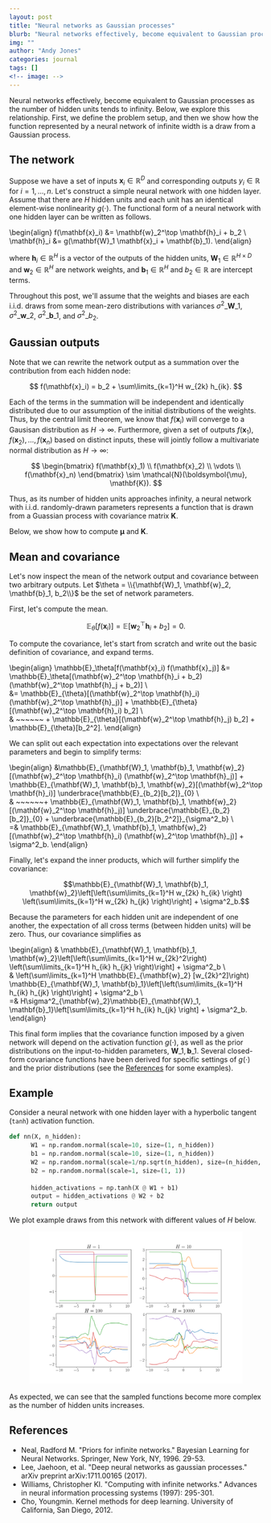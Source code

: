```yaml
---
layout: post
title: "Neural networks as Gaussian processes"
blurb: "Neural networks effectively, become equivalent to Gaussian processes as the number of hidden units tends to infinity."
img: ""
author: "Andy Jones"
categories: journal
tags: []
<!-- image: -->
---
```


$$\DeclareMathOperator*{\argmin}{arg\,min}$$
$$\DeclareMathOperator*{\argmax}{arg\,max}$$

Neural networks effectively, become equivalent to Gaussian processes as the number of hidden units tends to infinity. Below, we explore this relationship. First, we define the problem setup, and then we show how the function represented by a neural network of infinite width is a draw from a Gaussian process.

## The network

Suppose we have a set of inputs $\mathbf{x}_i \in \mathbb{R}^D$ and corresponding outputs $y_i \in \mathbb{R}$ for $i = 1, \dots, n$. Let's construct a simple neural network with one hidden layer. Assume that there are $H$ hidden units and each unit has an identical element-wise nonlinearity $g(\cdot)$. The functional form of a neural network with one hidden layer can be written as follows.

\begin{align}
f(\mathbf{x}_i) &= \mathbf{w}_2^\top \mathbf{h}_i + b_2 \\\
\mathbf{h}_i &= g(\mathbf{W}_1 \mathbf{x}_i + \mathbf{b}_1).
\end{align}

where $\mathbf{h}_i \in \mathbb{R}^H$ is a vector of the outputs of the hidden units, $\mathbf{W}_1 \in \mathbb{R}^{H \times D}$ and $\mathbf{w}_2 \in \mathbb{R}^{H}$ are network weights, and $\mathbf{b}_1 \in \mathbb{R}^{H}$ and $b_2 \in \mathbb{R}$ are intercept terms.

Throughout this post, we'll assume that the weights and biases are each i.i.d. draws from some mean-zero distributions with variances $\sigma^2\_{\mathbf{W}\_1}$, $\sigma^2\_{\mathbf{w}\_2}$, $\sigma^2\_{\mathbf{b}\_1}$, and $\sigma^2\_{b_2}$.

## Gaussian outputs

Note that we can rewrite the network output as a summation over the contribution from each hidden node:

$$
f(\mathbf{x}_i) = b_2 + \sum\limits_{k=1}^H w_{2k} h_{ik}.
$$

Each of the terms in the summation will be independent and identically distributed due to our assumption of the initial distributions of the weights. Thus, by the central limit theorem, we know that $f(\mathbf{x}_i)$ will converge to a Gausisan distribution as $H \to \infty$. Furthermore, given a set of outputs $f(\mathbf{x}_1), f(\mathbf{x}_2), \dots, f(\mathbf{x}_n)$ based on distinct inputs, these will jointly follow a multivariate normal distribution as $H \to \infty$:

$$
\begin{bmatrix}
f(\mathbf{x}_1) \\
f(\mathbf{x}_2) \\
\vdots \\
f(\mathbf{x}_n)
\end{bmatrix} \sim \mathcal{N}(\boldsymbol{\mu}, \mathbf{K}).
$$

Thus, as its number of hidden units approaches infinity, a neural network with i.i.d. randomly-drawn parameters represents a function that is drawn from a Guassian process with covariance matrix $\mathbf{K}$.

Below, we show how to compute $\boldsymbol{\mu}$ and $\mathbf{K}$.

## Mean and covariance

Let's now inspect the mean of the network output and covariance between two arbitrary outputs. Let $\theta = \\{\mathbf{W}_1, \mathbf{w}_2, \mathbf{b}_1, b_2\\}$ be the set of network parameters.

First, let's compute the mean.

$$\mathbb{E}_{\theta}[f(\mathbf{x}_i)] = \mathbb{E}[\mathbf{w}_2^\top \mathbf{h}_i + b_2] = 0.$$

To compute the covariance, let's start from scratch and write out the basic definition of covariance, and expand terms.

\begin{align}
\mathbb{E}\_\theta[f(\mathbf{x}\_i) f(\mathbf{x}\_j)] &= \mathbb{E}\_\theta[(\mathbf{w}\_2^\top \mathbf{h}\_i + b_2) (\mathbf{w}\_2^\top \mathbf{h}\_j + b_2)] \\\
&= \mathbb{E}\_{\theta}[(\mathbf{w}\_2^\top \mathbf{h}\_i) (\mathbf{w}\_2^\top \mathbf{h}\_j)] + \mathbb{E}\_{\theta}[(\mathbf{w}\_2^\top \mathbf{h}\_i) b_2] \\\
& ~~~~~~ + \mathbb{E}\_{\theta}[(\mathbf{w}_2^\top \mathbf{h}_j) b_2] + \mathbb{E}\_{\theta}[b_2^2].
\end{align}

We can split out each expectation into expectations over the relevant parameters and begin to simplify terms:

\begin{align}
&\mathbb{E}\_{\mathbf{W}_1, \mathbf{b}_1, \mathbf{w}_2}[(\mathbf{w}_2^\top \mathbf{h}_i) (\mathbf{w}_2^\top \mathbf{h}_j)] + \mathbb{E}\_{\mathbf{W}_1, \mathbf{b}_1, \mathbf{w}_2}[(\mathbf{w}_2^\top \mathbf{h}_i)] \underbrace{\mathbb{E}\_{b_2}[b_2]}\_{0} \\\
& ~~~~~~+ \mathbb{E}\_{\mathbf{W}_1, \mathbf{b}_1, \mathbf{w}_2}[(\mathbf{w}_2^\top \mathbf{h}_j)] \underbrace{\mathbb{E}\_{b_2}[b_2]}\_{0} + \underbrace{\mathbb{E}\_{b_2}[b_2^2]}\_{\sigma^2_b} \\\
=& \mathbb{E}\_{\mathbf{W}_1, \mathbf{b}_1, \mathbf{w}_2}[(\mathbf{w}_2^\top \mathbf{h}_i) (\mathbf{w}_2^\top \mathbf{h}_j)] + \sigma^2_b.
\end{align}

Finally, let's expand the inner products, which will further simplify the covariance:

$$\mathbb{E}_{\mathbf{W}_1, \mathbf{b}_1, \mathbf{w}_2}\left[\left(\sum\limits_{k=1}^H w_{2k} h_{ik} \right) \left(\sum\limits_{k=1}^H w_{2k} h_{jk} \right)\right] + \sigma^2_b.$$

Because the parameters for each hidden unit are independent of one another, the expectation of all cross terms (between hidden units) will be zero. Thus, our covariance simplifies as

\begin{align}
& \mathbb{E}\_{\mathbf{W}_1, \mathbf{b}_1, \mathbf{w}_2}\left[\left(\sum\limits\_{k=1}^H w\_{2k}^2\right) \left(\sum\limits\_{k=1}^H h\_{ik} h\_{jk} \right)\right] + \sigma^2_b \\\
& \left(\sum\limits\_{k=1}^H \mathbb{E}\_{\mathbf{w}_2} [w\_{2k}^2]\right) \mathbb{E}\_{\mathbf{W}_1, \mathbf{b}_1}\left[\left(\sum\limits\_{k=1}^H h\_{ik} h\_{jk} \right)\right] + \sigma^2_b \\\
=& H\sigma^2\_{\mathbf{w}_2}\mathbb{E}\_{\mathbf{W}_1, \mathbf{b}_1}\left[\sum\limits\_{k=1}^H h\_{ik} h\_{jk} \right] + \sigma^2_b.
\end{align}

This final form implies that the covariance function imposed by a given network will depend on the activation function $g(\cdot)$, as well as the prior distributions on the input-to-hidden parameters, $\mathbf{W}\_1, \mathbf{b}\_1.$ Several closed-form covariance functions have been derived for specific settings of $g(\cdot)$ and the prior distributions (see the [References](#references) for some examples).

## Example

Consider a neural network with one hidden layer with a hyperbolic tangent (`tanh`) activation function.

```python
def nn(X, n_hidden):
      W1 = np.random.normal(scale=10, size=(1, n_hidden))
      b1 = np.random.normal(scale=10, size=(1, n_hidden))
      W2 = np.random.normal(scale=1/np.sqrt(n_hidden), size=(n_hidden, 1))
      b2 = np.random.normal(scale=1, size=(1, 1))

      hidden_activations = np.tanh(X @ W1 + b1)
      output = hidden_activations @ W2 + b2
      return output
```

We plot example draws from this network with different values of $H$ below.

<center>
<figure>
  <img src="/assets/nn_gp_draws.png">
  <figcaption><i></i></figcaption>
</figure>
</center>

As expected, we can see that the sampled functions become more complex as the number of hidden units increases.

## References

- Neal, Radford M. "Priors for infinite networks." Bayesian Learning for Neural Networks. Springer, New York, NY, 1996. 29-53.
- Lee, Jaehoon, et al. "Deep neural networks as gaussian processes." arXiv preprint arXiv:1711.00165 (2017).
- Williams, Christopher KI. "Computing with infinite networks." Advances in neural information processing systems (1997): 295-301.
- Cho, Youngmin. Kernel methods for deep learning. University of California, San Diego, 2012.











